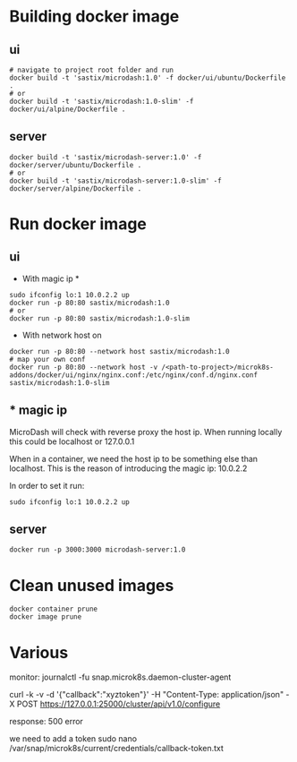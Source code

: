 # Building docker image

## ui
```
# navigate to project root folder and run
docker build -t 'sastix/microdash:1.0' -f docker/ui/ubuntu/Dockerfile .
# or
docker build -t 'sastix/microdash:1.0-slim' -f docker/ui/alpine/Dockerfile .
```

## server
```
docker build -t 'sastix/microdash-server:1.0' -f docker/server/ubuntu/Dockerfile .
# or
docker build -t 'sastix/microdash-server:1.0-slim' -f docker/server/alpine/Dockerfile .
```

# Run docker image

## ui
- With magic ip *
```
sudo ifconfig lo:1 10.0.2.2 up
docker run -p 80:80 sastix/microdash:1.0
# or
docker run -p 80:80 sastix/microdash:1.0-slim
```
- With network host on
```
docker run -p 80:80 --network host sastix/microdash:1.0
# map your own conf
docker run -p 80:80 --network host -v /<path-to-project>/microk8s-addons/docker/ui/nginx/nginx.conf:/etc/nginx/conf.d/nginx.conf sastix/microdash:1.0-slim
```

## * magic ip

MicroDash will check with reverse proxy the host ip. When running locally this could be localhost or 127.0.0.1

When in a container, we need the host ip to be something else than localhost. This is the reason of introducing the magic ip: 10.0.2.2

In order to set it run:
```
sudo ifconfig lo:1 10.0.2.2 up
```
## server
```
docker run -p 3000:3000 microdash-server:1.0
```

# Clean unused images
```
docker container prune
docker image prune
```

# Various

monitor:
journalctl -fu snap.microk8s.daemon-cluster-agent

curl -k -v -d '{"callback":"xyztoken"}' -H "Content-Type: application/json" -X POST https://127.0.0.1:25000/cluster/api/v1.0/configure

response: 500 error

we need to add a token
sudo nano /var/snap/microk8s/current/credentials/callback-token.txt

